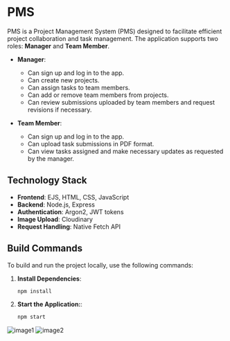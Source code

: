# PMS
PMS is a Project Management System (PMS) designed to facilitate efficient project collaboration and task management. The application supports two roles: **Manager** and **Team Member**.

- **Manager**:
  - Can sign up and log in to the app.
  - Can create new projects.
  - Can assign tasks to team members.
  - Can add or remove team members from projects.
  - Can review submissions uploaded by team members and request revisions if necessary.

- **Team Member**:
  - Can sign up and log in to the app.
  - Can upload task submissions in PDF format.
  - Can view tasks assigned and make necessary updates as requested by the manager.

## Technology Stack

- **Frontend**: EJS, HTML, CSS, JavaScript
- **Backend**: Node.js, Express
- **Authentication**: Argon2, JWT tokens
- **Image Upload**: Cloudinary
- **Request Handling**: Native Fetch API

## Build Commands

To build and run the project locally, use the following commands:

1. **Install Dependencies**:
   ```bash
   npm install

2. **Start the Application:**:
   ```bash
   npm start


![image1](/images/pms1.jpeg)
![image2](/images/pms2.jpeg)

